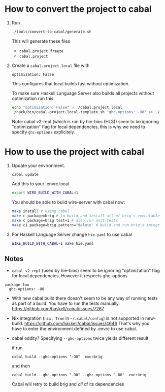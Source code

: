 # How to convert the project to cabal

1. Run

   ```bash
   ./tools/convert-to-cabal/generate.sh
   ```

   This will generate these files
   - `cabal.project.freeze`
   - `cabal.project`
   
2. Create a `cabal.project.local` file with

   ``` 
   optimization: False
   ```

   This configures that local builds fast without optimization.

   To make sure Haskell Language Server also builds all projects without optimization run this:

   ```bash
   echo "optimization: False" > ./cabal.project.local
   ./hack/bin/cabal-project-local-template.sh "ghc-options: -O0" >> ./cabal.project.local
   ```

   Note: cabal v2-repl (which is run by hie-bios (HLS)) seem to be ignoring "optimization" flag for local dependencies, this is why we need to specify `ghc-options` explicitely.


# How to use the project with cabal

1. Update your environment.
   ```bash
   cabal update
   ```

   Add this to your .envrc.local
   ```bash
   export WIRE_BUILD_WITH_CABAL=1
   ```

   You should be able to build wire-server with cabal now:

   ```bash
   make install # using cabal
   make c package=brig # to build and install all of brig's executables
   make c package=brig test=1 # also run unit tests
   make ci package=brig pattern="delete" # build and run brig's integration tests
   ```

2. For Haskell Language Server change `hie.yaml` to use cabal
   ```bash
   WIRE_BUILD_WITH_CABAL=1 make hie.yaml
   ```



## Notes

- `cabal v2-repl` (used by hie-bios) seem to be ignoring "optimization" flag for local dependencies. However it respects ghc-options

```
package foo
  ghc-options: -O0
```

- With new cabal build there doesn't seem to be any way of running tests as part of a build. You have to run the tests manually.
      https://github.com/haskell/cabal/issues/7267

- Nix integration (`nix: True` in `~/.cabal/config`) is not supported in new-build.
  https://github.com/haskell/cabal/issues/4646
  That's why you have to enter the environment defined by .envrc to use cabal.

- cabal oddity? Specifying `--ghc-options` twice yields different result

    if run
    ```
    cabal build --ghc-options "-O0"  exe:brig
    ```

    and then
    ```
    cabal build --ghc-options "-O0" --ghc-options "-O0"  exe:brig
    ```
    Cabal will retry to build brig and _all_ of its dependencies
